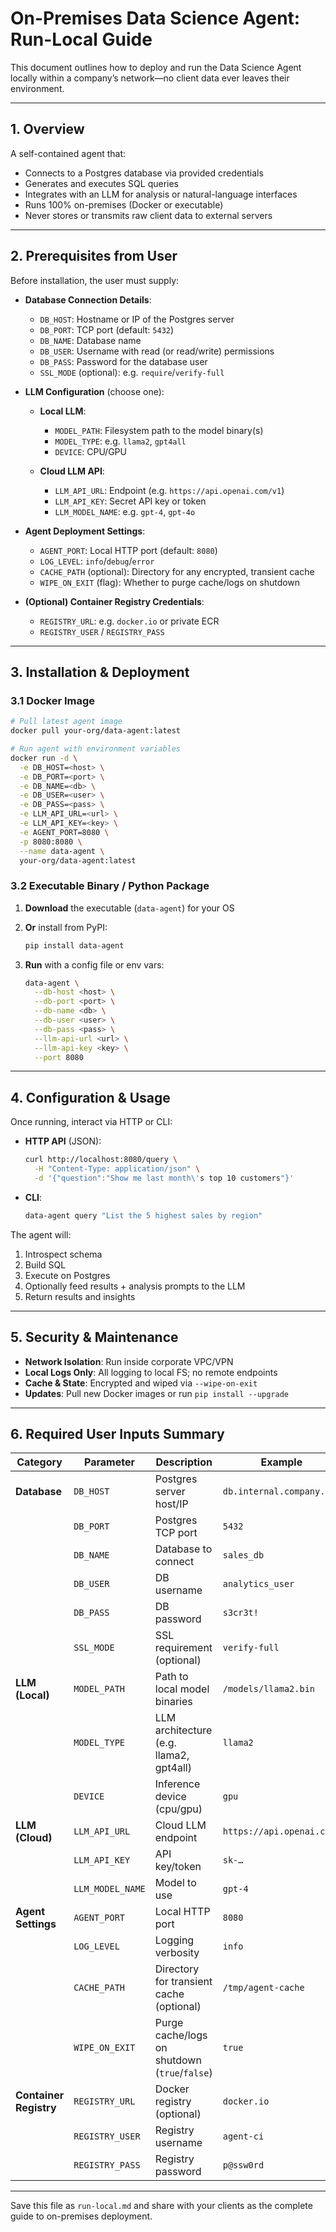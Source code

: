 # On-Premises Data Science Agent: Run-Local Guide

This document outlines how to deploy and run the Data Science Agent locally within a company’s network—no client data ever leaves their environment.

---

## 1. Overview

A self-contained agent that:

* Connects to a Postgres database via provided credentials
* Generates and executes SQL queries
* Integrates with an LLM for analysis or natural-language interfaces
* Runs 100% on-premises (Docker or executable)
* Never stores or transmits raw client data to external servers

---

## 2. Prerequisites from User

Before installation, the user must supply:

* **Database Connection Details**:

  * `DB_HOST`: Hostname or IP of the Postgres server
  * `DB_PORT`: TCP port (default: `5432`)
  * `DB_NAME`: Database name
  * `DB_USER`: Username with read (or read/write) permissions
  * `DB_PASS`: Password for the database user
  * `SSL_MODE` (optional): e.g. `require`/`verify-full`

* **LLM Configuration** (choose one):

  * **Local LLM**:

    * `MODEL_PATH`: Filesystem path to the model binary(s)
    * `MODEL_TYPE`: e.g. `llama2`, `gpt4all`
    * `DEVICE`: CPU/GPU
  * **Cloud LLM API**:

    * `LLM_API_URL`: Endpoint (e.g. `https://api.openai.com/v1`)
    * `LLM_API_KEY`: Secret API key or token
    * `LLM_MODEL_NAME`: e.g. `gpt-4`, `gpt-4o`

* **Agent Deployment Settings**:

  * `AGENT_PORT`: Local HTTP port (default: `8080`)
  * `LOG_LEVEL`: `info`/`debug`/`error`
  * `CACHE_PATH` (optional): Directory for any encrypted, transient cache
  * `WIPE_ON_EXIT` (flag): Whether to purge cache/logs on shutdown

* **(Optional) Container Registry Credentials**:

  * `REGISTRY_URL`: e.g. `docker.io` or private ECR
  * `REGISTRY_USER` / `REGISTRY_PASS`

---

## 3. Installation & Deployment

### 3.1 Docker Image

```bash
# Pull latest agent image
docker pull your-org/data-agent:latest

# Run agent with environment variables
docker run -d \
  -e DB_HOST=<host> \
  -e DB_PORT=<port> \
  -e DB_NAME=<db> \
  -e DB_USER=<user> \
  -e DB_PASS=<pass> \
  -e LLM_API_URL=<url> \
  -e LLM_API_KEY=<key> \
  -e AGENT_PORT=8080 \
  -p 8080:8080 \
  --name data-agent \
  your-org/data-agent:latest
```

### 3.2 Executable Binary / Python Package

1. **Download** the executable (`data-agent`) for your OS
2. **Or** install from PyPI:

   ```bash
   pip install data-agent
   ```
3. **Run** with a config file or env vars:

   ```bash
   data-agent \
     --db-host <host> \
     --db-port <port> \
     --db-name <db> \
     --db-user <user> \
     --db-pass <pass> \
     --llm-api-url <url> \
     --llm-api-key <key> \
     --port 8080
   ```

---

## 4. Configuration & Usage

Once running, interact via HTTP or CLI:

* **HTTP API** (JSON):

  ```bash
  curl http://localhost:8080/query \
    -H "Content-Type: application/json" \
    -d '{"question":"Show me last month\'s top 10 customers"}'
  ```

* **CLI**:

  ```bash
  data-agent query "List the 5 highest sales by region"
  ```

The agent will:

1. Introspect schema
2. Build SQL
3. Execute on Postgres
4. Optionally feed results + analysis prompts to the LLM
5. Return results and insights

---

## 5. Security & Maintenance

* **Network Isolation**: Run inside corporate VPC/VPN
* **Local Logs Only**: All logging to local FS; no remote endpoints
* **Cache & State**: Encrypted and wiped via `--wipe-on-exit`
* **Updates**: Pull new Docker images or run `pip install --upgrade`

---

## 6. Required User Inputs Summary

| Category               | Parameter        | Description                                   | Example                   |
| ---------------------- | ---------------- | --------------------------------------------- | ------------------------- |
| **Database**           | `DB_HOST`        | Postgres server host/IP                       | `db.internal.company.com` |
|                        | `DB_PORT`        | Postgres TCP port                             | `5432`                    |
|                        | `DB_NAME`        | Database to connect                           | `sales_db`                |
|                        | `DB_USER`        | DB username                                   | `analytics_user`          |
|                        | `DB_PASS`        | DB password                                   | `s3cr3t!`                 |
|                        | `SSL_MODE`       | SSL requirement (optional)                    | `verify-full`             |
| **LLM (Local)**        | `MODEL_PATH`     | Path to local model binaries                  | `/models/llama2.bin`      |
|                        | `MODEL_TYPE`     | LLM architecture (e.g. llama2, gpt4all)       | `llama2`                  |
|                        | `DEVICE`         | Inference device (cpu/gpu)                    | `gpu`                     |
| **LLM (Cloud)**        | `LLM_API_URL`    | Cloud LLM endpoint                            | `https://api.openai.com`  |
|                        | `LLM_API_KEY`    | API key/token                                 | `sk-…`                    |
|                        | `LLM_MODEL_NAME` | Model to use                                  | `gpt-4`                   |
| **Agent Settings**     | `AGENT_PORT`     | Local HTTP port                               | `8080`                    |
|                        | `LOG_LEVEL`      | Logging verbosity                             | `info`                    |
|                        | `CACHE_PATH`     | Directory for transient cache (optional)      | `/tmp/agent-cache`        |
|                        | `WIPE_ON_EXIT`   | Purge cache/logs on shutdown (`true`/`false`) | `true`                    |
| **Container Registry** | `REGISTRY_URL`   | Docker registry (optional)                    | `docker.io`               |
|                        | `REGISTRY_USER`  | Registry username                             | `agent-ci`                |
|                        | `REGISTRY_PASS`  | Registry password                             | `p@ssw0rd`                |

---

Save this file as `run-local.md` and share with your clients as the complete guide to on-premises deployment.
